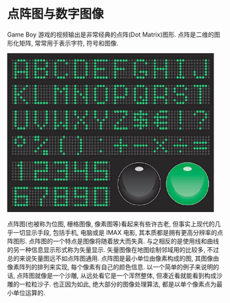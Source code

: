 # 点阵图与数字图像

Game Boy 游戏的视频输出是非常经典的点阵(Dot Matrix)图形. 点阵是二维的图形化矩阵, 常常用于表示字符, 符号和图像.

![img](/img/gameboy/video/dot_matrix/dot_matrix.png)

点阵图(也被称为位图, 栅格图像, 像素图等)看起来有些许古老, 但事实上现代的几乎一切显示手段, 包括手机, 电脑或是 IMAX 电影, 其本质都是拥有更高分辨率的点阵图形. 点阵图的一个特点是图像将随着放大而失真. 与之相反的是使用线和曲线的另一种信息显示形式称为矢量显示. 矢量图像在地图绘制邻域用的比较多, 不过总的来说矢量图远不如点阵图通用. 点阵图是最小单位由像素构成的图, 其图像由像素阵列的排列来实现, 每个像素有自己的颜色信息. 以一个简单的例子来说明的话, 点阵图就像是一个沙雕, 从远处看它是一个浑然整体, 但凑近看就能看到构成沙雕的一粒粒沙子. 也正因为如此, 绝大部分的图像处理算法, 都是以单个像素点为最小单位运算的.
